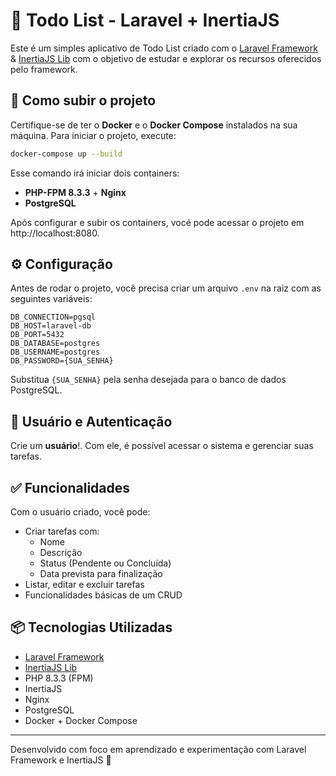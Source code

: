 # 📝 Todo List - Laravel + InertiaJS

Este é um simples aplicativo de Todo List criado com o [Laravel Framework](https://laravel.com/docs/12.x) & [InertiaJS Lib](https://inertiajs.com/) com o objetivo de estudar e explorar os recursos oferecidos pelo framework.

## 🚀 Como subir o projeto

Certifique-se de ter o **Docker** e o **Docker Compose** instalados na sua máquina.
Para iniciar o projeto, execute:

```bash
docker-compose up --build
```

Esse comando irá iniciar dois containers:

- **PHP-FPM 8.3.3** + **Nginx**
- **PostgreSQL**

Após configurar e subir os containers, vocé pode acessar o projeto em http://localhost:8080.

## ⚙️ Configuração

Antes de rodar o projeto, você precisa criar um arquivo `.env` na raiz com as seguintes variáveis:

```env
DB_CONNECTION=pgsql
DB_HOST=laravel-db
DB_PORT=5432
DB_DATABASE=postgres
DB_USERNAME=postgres
DB_PASSWORD={SUA_SENHA}
```

Substitua `{SUA_SENHA}` pela senha desejada para o banco de dados PostgreSQL.

## 👤 Usuário e Autenticação

Crie um **usuário**!. Com ele, é possível acessar o sistema e gerenciar suas tarefas.

## ✅ Funcionalidades

Com o usuário criado, você pode:

- Criar tarefas com:
  - Nome
  - Descrição
  - Status (Pendente ou Concluída)
  - Data prevista para finalização
- Listar, editar e excluir tarefas
- Funcionalidades básicas de um CRUD

## 📦 Tecnologias Utilizadas

- [Laravel Framework](https://laravel.com/docs/12.x)
- [InertiaJS Lib](https://inertiajs.com/)
- PHP 8.3.3 (FPM)
- InertiaJS
- Nginx
- PostgreSQL
- Docker + Docker Compose

---

Desenvolvido com foco em aprendizado e experimentação com Laravel Framework e InertiaJS 🚧

